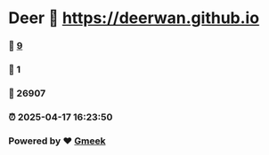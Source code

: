# Deer :link: https://deerwan.github.io 
### :page_facing_up: [9](https://deerwan.github.io/tag.html) 
### :speech_balloon: 1 
### :hibiscus: 26907 
### :alarm_clock: 2025-04-17 16:23:50 
### Powered by :heart: [Gmeek](https://github.com/Meekdai/Gmeek)
